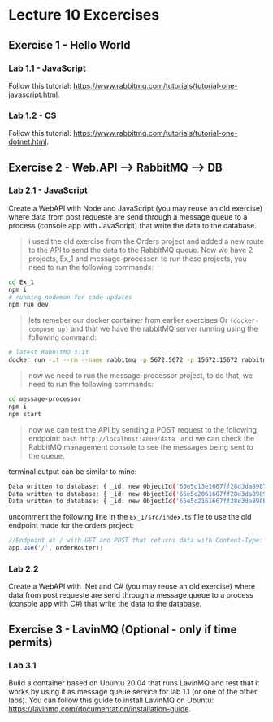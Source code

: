 # Lecture 10 Excercises

## Exercise 1 - Hello World

### Lab 1.1 - JavaScript

Follow this tutorial: <https://www.rabbitmq.com/tutorials/tutorial-one-javascript.html>.

### Lab 1.2 - CS

Follow this tutorial: <https://www.rabbitmq.com/tutorials/tutorial-one-dotnet.html>.

## Exercise 2 - Web.API --> RabbitMQ --> DB

### Lab 2.1 - JavaScript

Create a WebAPI with Node and JavaScript (you may reuse an old exercise) where data from post requeste are send through a message queue to a process (console app with JavaScript) that write the data to the database.

> i used the old exercise from the Orders project and added a new route to the API to send the data to the RabbitMQ queue.
    Now we have 2 projects, Ex_1 and message-processor. to run these projects, you need to run the following commands:

```bash
cd Ex_1
npm i
# running nodemon for code updates
npm run dev

```
> lets remeber our docker container from earlier exercises Or ```(docker-compose up)``` and that we have the rabbitMQ server running using the following command:

```bash
# latest RabbitMQ 3.13
docker run -it --rm --name rabbitmq -p 5672:5672 -p 15672:15672 rabbitmq:3.13-management
```

> now we need to run the message-processor project, to do that, we need to run the following commands:

```bash
cd message-processor
npm i
npm start
```

> now we can test the API by sending a POST request to the following endpoint:
    ```bash
    http://localhost:4000/data
    ```
> and we can check the RabbitMQ management console to see the messages being sent to the queue.

terminal output can be similar to mine:
```bash
Data written to database: { _id: new ObjectId('65e5c13e1667ff28d3da8987'), __v: 0 }
Data written to database: { _id: new ObjectId('65e5c2061667ff28d3da8989'), __v: 0 }
Data written to database: { _id: new ObjectId('65e5c2161667ff28d3da898b'), __v: 0 }

```

uncomment the following line in the ``Ex_1/src/index.ts`` file to use the old endpoint made for the orders project:

```javascript
//Endpoint at / with GET and POST that returns data with Content-Type: text/plain
app.use('/', orderRouter);

```


### Lab 2.2

Create a WebAPI with .Net and C# (you may reuse an old exercise) where data from post requeste are send through a message queue to a process (console app with C#) that write the data to the database.

## Exercise 3 - LavinMQ (Optional - only if time permits)

### Lab 3.1

Build a container based on Ubuntu 20.04 that runs LavinMQ and test that it works by using it as message queue service for lab 1.1 (or one of the other labs).
You can follow this guide to install LavinMQ on Ubuntu: <https://lavinmq.com/documentation/installation-guide>.